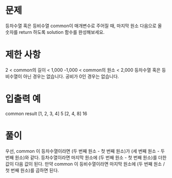 # 문제

등차수열 혹은 등비수열 common이 매개변수로 주어질 때, 마지막 원소 다음으로 올 숫자를 return 하도록 solution 함수를 완성해보세요.

# 제한 사항

2 < common의 길이 < 1,000
-1,000 < common의 원소 < 2,000
등차수열 혹은 등비수열이 아닌 경우는 없습니다.
공비가 0인 경우는 없습니다.

# 입출력 예

common result
[1, 2, 3, 4] 5
[2, 4, 8] 16

# 풀이

우선, common 이 등차수열이라면 (두 번째 원소 - 첫 번째 원소)가 (세 번째 원소 - 두 번째 원소)와 같다.
등차수열이라면 마지막 원소에 (두 번째 원소 - 첫 번째 원소)를 더한 값이 다음 값이 된다.
만약 common 이 등비수열이라면 마지막 원소에 (두 번째 원소 / 첫 번째 원소)를 곱하면 된다.
